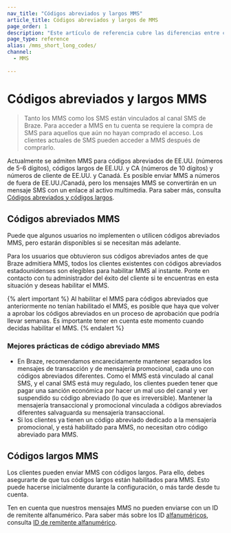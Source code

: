 ```yaml
---
nav_title: "Códigos abreviados y largos MMS"
article_title: Códigos abreviados y largos de MMS
page_order: 1
description: "Este artículo de referencia cubre las diferencias entre códigos abreviados y códigos largos de SMS y MMS."
page_type: reference
alias: /mms_short_long_codes/
channel:
  - MMS
  
---
```


# Códigos abreviados y largos MMS

> Tanto los MMS como los SMS están vinculados al canal SMS de Braze. Para acceder a MMS en tu cuenta se requiere la compra de SMS para aquellos que aún no hayan comprado el acceso. Los clientes actuales de SMS pueden acceder a MMS después de comprarlo. 

Actualmente se admiten MMS para códigos abreviados de EE.UU. (números de 5-6 dígitos), códigos largos de EE.UU. y CA (números de 10 dígitos) y números de cliente de EE.UU. y Canadá. Es posible enviar MMS a números de fuera de EE.UU./Canadá, pero los mensajes MMS se convertirán en un mensaje SMS con un enlace al activo multimedia. Para saber más, consulta [Códigos abreviados y códigos largos]({{site.baseurl}}/user_guide/message_building_by_channel/sms_mms_rcs/short_and_long_codes/).

## Códigos abreviados MMS

Puede que algunos usuarios no implementen o utilicen códigos abreviados MMS, pero estarán disponibles si se necesitan más adelante.

Para los usuarios que obtuvieron sus códigos abreviados antes de que Braze admitiera MMS, todos los clientes existentes con códigos abreviados estadounidenses son elegibles para habilitar MMS al instante. Ponte en contacto con tu administrador del éxito del cliente si te encuentras en esta situación y deseas habilitar el MMS.

{% alert important %}
Al habilitar el MMS para códigos abreviados que anteriormente no tenían habilitado el MMS, es posible que haya que volver a aprobar los códigos abreviados en un proceso de aprobación que podría llevar semanas. Es importante tener en cuenta este momento cuando decidas habilitar el MMS.
{% endalert %}

### Mejores prácticas de código abreviado MMS

- En Braze, recomendamos encarecidamente mantener separados los mensajes de transacción y de mensajería promocional, cada uno con códigos abreviados diferentes. Como el MMS está vinculado al canal SMS, y el canal SMS está muy regulado, los clientes pueden tener que pagar una sanción económica por hacer un mal uso del canal y ver suspendido su código abreviado (lo que es irreversible). Mantener la mensajería transaccional y promocional vinculada a códigos abreviados diferentes salvaguarda su mensajería transaccional.
- Si los clientes ya tienen un código abreviado dedicado a la mensajería promocional, y está habilitado para MMS, no necesitan otro código abreviado para MMS.

## Códigos largos MMS

Los clientes pueden enviar MMS con códigos largos. Para ello, debes asegurarte de que tus códigos largos están habilitados para MMS. Esto puede hacerse inicialmente durante la configuración, o más tarde desde tu cuenta. 

Ten en cuenta que nuestros mensajes MMS no pueden enviarse con un ID de remitente alfanumérico. Para saber más sobre los ID [alfanuméricos]({{site.baseurl}}/user_guide/message_building_by_channel/sms/phone_numbers/sending_phone_numbers/#alphanumeric-sender-id), consulta [ID de remitente alfanumérico]({{site.baseurl}}/user_guide/message_building_by_channel/sms/phone_numbers/sending_phone_numbers/#alphanumeric-sender-id).
